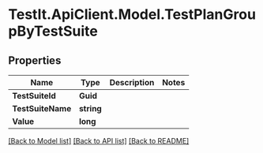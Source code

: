 # TestIt.ApiClient.Model.TestPlanGroupByTestSuite

## Properties

Name | Type | Description | Notes
------------ | ------------- | ------------- | -------------
**TestSuiteId** | **Guid** |  | 
**TestSuiteName** | **string** |  | 
**Value** | **long** |  | 

[[Back to Model list]](../README.md#documentation-for-models) [[Back to API list]](../README.md#documentation-for-api-endpoints) [[Back to README]](../README.md)

